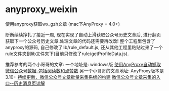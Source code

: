 # anyproxy_weixin
使用anyproxy获取wx_gzh文章 (mac下AnyProxy = 4.0+)

断断续续挣扎了接近一周, 现在实现了自动上滑获取公众号历史文章后, 进行翻页获取下一个公众号历史文章.处理文章的代码还需要再改改!
整个工程里包含了anyproxy的源码,  自己修改了lib/rule_default.js, 还从其他工程里粘贴过来了一个rule文件夹到lib文件夹下(目前只修改了rule/getProfileData.js).

推荐参考的两个小哥哥的文章:
一个地址是:
windows版
[使用AnyProxy自动抓取微信公众号数据-包括阅读数和点赞数](https://gitee.com/zsyoung01/AnyProxy)
另一个小哥哥的文章地址:
AnyProxy版本是3.10+
[持续更新，微信公众号文章批量采集系统的构建](https://zhuanlan.zhihu.com/p/24302048)
[微信公众号文章采集的入口--历史消息页详解](https://zhuanlan.zhihu.com/p/24350954)


